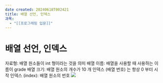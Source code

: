 ```yaml
---
date created: 20240618T002421
title: 배열 선언, 인덱스
과목:
  - "[[프로그래밍 입문]]"
---
```


# 배열 선언, 인덱스

자료형: 배열 원소들이 int 형이라는 것을 의미
배열 이름: 배열을 사용할 때 사용하는 이름이 grade
배열 크기: 배열 원소의 개수가 10 개
인덱스 (배열 번호) 는 항상 0 부터 시작
인덱스 (index): 배열 원소의 번호
![](https://i.imgur.com/XKKJLy7.png)
